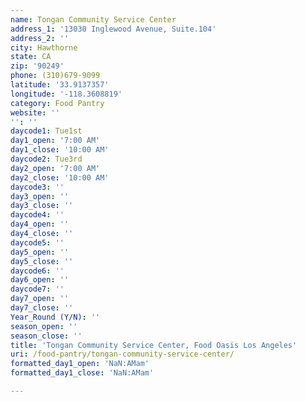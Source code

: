 ```yaml
---
name: Tongan Community Service Center
address_1: '13030 Inglewood Avenue, Suite.104'
address_2: ''
city: Hawthorne
state: CA
zip: '90249'
phone: (310)679-9099
latitude: '33.9137357'
longitude: '-118.3608819'
category: Food Pantry
website: ''
'': ''
daycode1: Tue1st
day1_open: '7:00 AM'
day1_close: '10:00 AM'
daycode2: Tue3rd
day2_open: '7:00 AM'
day2_close: '10:00 AM'
daycode3: ''
day3_open: ''
day3_close: ''
daycode4: ''
day4_open: ''
day4_close: ''
daycode5: ''
day5_open: ''
day5_close: ''
daycode6: ''
day6_open: ''
daycode7: ''
day7_open: ''
day7_close: ''
Year_Round (Y/N): ''
season_open: ''
season_close: ''
title: 'Tongan Community Service Center, Food Oasis Los Angeles'
uri: /food-pantry/tongan-community-service-center/
formatted_day1_open: 'NaN:AMam'
formatted_day1_close: 'NaN:AMam'

---
```

